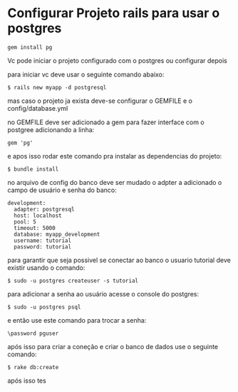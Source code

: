 # Configurar Projeto rails para usar o postgres 

```
gem install pg 
```

 Vc pode iniciar o projeto configurado com o postgres ou configurar depois 

 para iniciar vc deve usar o seguinte comando abaixo:

```
$ rails new myapp -d postgresql
```
mas caso o projeto ja exista deve-se configurar o GEMFILE e o config/database.yml

no GEMFILE deve ser adicionado a gem para fazer interface com o postgree adicionando a linha:

```
gem 'pg'	
```
e apos isso rodar este comando pra instalar as dependencias do projeto:

```
$ bundle install
```

no arquivo de config do banco deve ser mudado o adpter a adicionado o campo de usuário e senha do banco:
``` 
development:
  adapter: postgresql
  host: localhost
  pool: 5
  timeout: 5000
  database: myapp_development
  username: tutorial
  password: tutorial 
```

para garantir que seja possivel se conectar ao banco o usuario tutorial deve existir usando o comando:
```
$ sudo -u postgres createuser -s tutorial
```

para adicionar a senha ao usuário acesse o console do postgres:
```
$ sudo -u postgres psql
```
e então use este comando para trocar a senha:
```
\password pguser
```
após isso  para criar a coneção e criar o banco de dados use o seguinte comando:

```
$ rake db:create
```

após isso tes